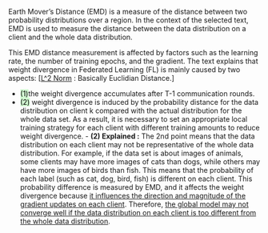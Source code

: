 
Earth Mover’s Distance (EMD) is a measure of the distance between two probability distributions over a region. In the context of the selected text, EMD is used to measure the distance between the data distribution on a client and the whole data distribution.

This EMD distance measurement is affected by factors such as the learning rate, the number of training epochs, and the gradient. The text explains that weight divergence in Federated Learning (FL) is mainly caused by two aspects: \[<u>L^2 Norm</u> : Basically Euclidian Distance.\]
- <mark style="background: #BBFABBA6;">(1)</mark>the weight divergence accumulates after T-1 communication rounds.
- <mark style="background: #BBFABBA6;">(2)</mark> weight divergence is induced by the probability distance for the data distribution on client k compared with the actual distribution for the whole data set. As a result, it is necessary to set an appropriate local training strategy for each client with different training amounts to reduce weight divergence.
		- **(2) Explained :** The 2nd point means that the data distribution on each client may not be representative of the whole data distribution. For example, if the data set is about images of animals, some clients may have more images of cats than dogs, while others may have more images of birds than fish. This means that the probability of each label (such as cat, dog, bird, fish) is different on each client. This probability difference is measured by EMD, and it affects the weight divergence because <u>it influences the direction and magnitude of the gradient updates on each client</u>. Therefore, <u>the global model may not converge well if the data distribution on each client is too different from the whole data distribution</u>. 


